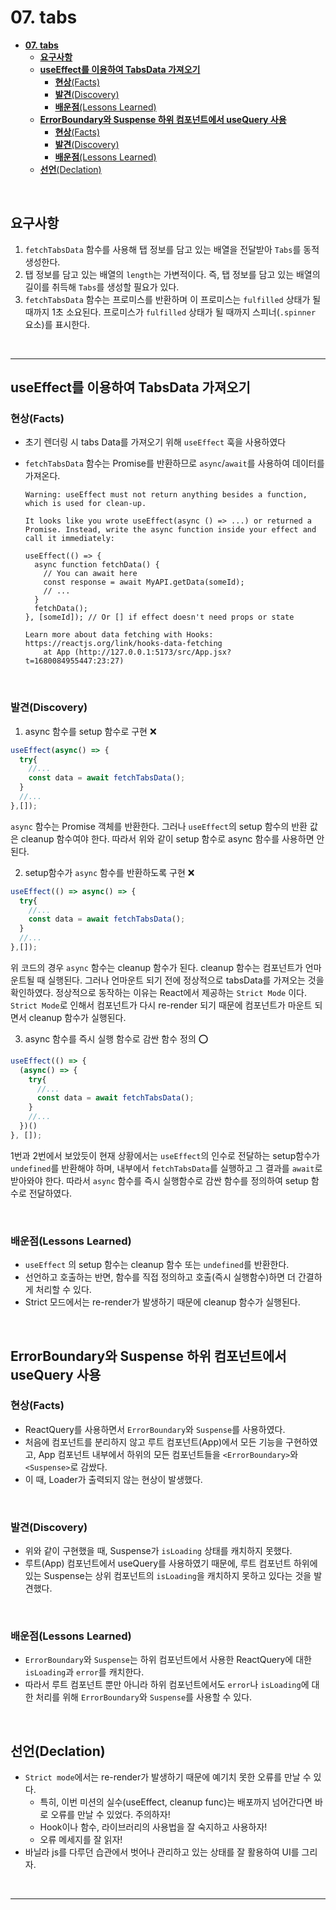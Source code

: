 # **07. tabs**

- [**07. tabs**](#07-tabs)
  - [**요구사항**](#요구사항)
  - [**useEffect를 이용하여 TabsData 가져오기**](#useeffect를-이용하여-tabsdata-가져오기)
    - [**현상**(Facts)](#현상facts)
    - [**발견**(Discovery)](#발견discovery)
    - [**배운점**(Lessons Learned)](#배운점lessons-learned)
  - [**ErrorBoundary와 Suspense 하위 컴포넌트에서 useQuery 사용**](#errorboundary와-suspense-하위-컴포넌트에서-usequery-사용)
    - [**현상**(Facts)](#현상facts-1)
    - [**발견**(Discovery)](#발견discovery-1)
    - [**배운점**(Lessons Learned)](#배운점lessons-learned-1)
  - [**선언**(Declation)](#선언declation)

<br>

## **요구사항**

1. `fetchTabsData` 함수를 사용해 탭 정보를 담고 있는 배열을 전달받아 `Tabs`를 동적 생성한다.
2. 탭 정보를 담고 있는 배열의 `length`는 가변적이다. 즉, 탭 정보를 담고 있는 배열의 길이를 취득해 `Tabs`를 생성할 필요가 있다.
3. `fetchTabsData` 함수는 프로미스를 반환하며 이 프로미스는 `fulfilled` 상태가 될 때까지 1초 소요된다. 프로미스가 `fulfilled` 상태가 될 때까지 스피너(`.spinner` 요소)를 표시한다.

<br>

---

## **useEffect를 이용하여 TabsData 가져오기**

### **현상**(Facts)

- 초기 렌더링 시 tabs Data를 가져오기 위해 `useEffect` 훅을 사용하였다
- `fetchTabsData` 함수는 Promise를 반환하므로 `async`/`await`를 사용하여 데이터를 가져온다.

  ```
  Warning: useEffect must not return anything besides a function, which is used for clean-up.

  It looks like you wrote useEffect(async () => ...) or returned a Promise. Instead, write the async function inside your effect and call it immediately:

  useEffect(() => {
    async function fetchData() {
      // You can await here
      const response = await MyAPI.getData(someId);
      // ...
    }
    fetchData();
  }, [someId]); // Or [] if effect doesn't need props or state

  Learn more about data fetching with Hooks: https://reactjs.org/link/hooks-data-fetching
      at App (http://127.0.0.1:5173/src/App.jsx?t=1680084955447:23:27)

  ```

<br>

### **발견**(Discovery)

1. async 함수를 setup 함수로 구현 ❌

```js
useEffect(async() => {
  try{
    //...
    const data = await fetchTabsData();
  }
  //...
},[]);
```

`async` 함수는 Promise 객체를 반환한다. 그러나 `useEffect`의 setup 함수의 반환 값은 cleanup 함수여야 한다. 따라서 위와 같이 setup 함수로 async 함수를 사용하면 안된다.

2. setup함수가 `async` 함수를 반환하도록 구현 ❌

```js
useEffect(() => async() => {
  try{
    //...
    const data = await fetchTabsData();
  }
  //...
},[]);
```

위 코드의 경우 `async` 함수는 cleanup 함수가 된다. cleanup 함수는 컴포넌트가 언마운트될 때 실행된다. 그러나 언마운트 되기 전에 정상적으로 tabsData를 가져오는 것을 확인하였다. 정상적으로 동작하는 이유는 React에서 제공하는 `Strict Mode` 이다. `Strict Mode`로 인해서 컴포넌트가 다시 re-render 되기 때문에 컴포넌트가 마운트 되면서 cleanup 함수가 실행된다.

3. async 함수를 즉시 실행 함수로 감싼 함수 정의 ⭕

```js
useEffect(() => {
  (async() => {
    try{
      //...
      const data = await fetchTabsData();
    }
    //...
  })()
}, []);
```

1번과 2번에서 보았듯이 현재 상황에서는 `useEffect`의 인수로 전달하는 setup함수가 `undefined`를 반환해야 하며, 내부에서 `fetchTabsData`를 실행하고 그 결과를 `await`로 받아와야 한다.
따라서 `async` 함수를 즉시 실행함수로 감싼 함수를 정의하여 setup 함수로 전달하였다.

<br>

### **배운점**(Lessons Learned)

- `useEffect` 의 setup 함수는 cleanup 함수 또는 `undefined`를 반환한다.
- 선언하고 호출하는 반면, 함수를 직접 정의하고 호출(즉시 실행함수)하면 더 간결하게 처리할 수 있다.
- Strict 모드에서는 re-render가 발생하기 때문에 cleanup 함수가 실행된다.

<br>

## **ErrorBoundary와 Suspense 하위 컴포넌트에서 useQuery 사용**

### **현상**(Facts)

- ReactQuery를 사용하면서 `ErrorBoundary`와 `Suspense`를 사용하였다.
- 처음에 컴포넌트를 분리하지 않고 루트 컴포넌트(App)에서 모든 기능을 구현하였고, App 컴포넌트 내부에서 하위의 모든 컴포넌트들을 `<ErrorBoundary>`와 `<Suspense>`로 감쌌다.
- 이 때, Loader가 출력되지 않는 현상이 발생했다.

<br>

### **발견**(Discovery)

- 위와 같이 구현했을 때, Suspense가 `isLoading` 상태를 캐치하지 못했다.
- 루트(App) 컴포넌트에서 useQuery를 사용하였기 때문에, 루트 컴포넌트 하위에 있는 Suspense는 상위 컴포넌트의 `isLoading`을 캐치하지 못하고 있다는 것을 발견했다.

<br>

### **배운점**(Lessons Learned)

- `ErrorBoundary`와 `Suspense`는 하위 컴포넌트에서 사용한 ReactQuery에 대한 `isLoading`과 `error`를 캐치한다.
- 따라서 루트 컴포넌트 뿐만 아니라 하위 컴포넌트에서도 `error`나 `isLoading`에 대한 처리를 위해 `ErrorBoundary`와 `Suspense`를 사용할 수 있다.

<br>

## **선언**(Declation)

- `Strict mode`에서는 re-render가 발생하기 때문에 예기치 못한 오류를 만날 수 있다.
  - 특히, 이번 미션의 실수(useEffect, cleanup func)는 배포까지 넘어간다면 바로 오류를 만날 수 있었다. 주의하자!
  - Hook이나 함수, 라이브러리의 사용법을 잘 숙지하고 사용하자!
  - 오류 메세지를 잘 읽자!
- 바닐라 js를 다루던 습관에서 벗어나 관리하고 있는 상태를 잘 활용하여 UI를 그리자.

<br>

---
